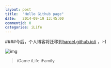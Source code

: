 ```yaml
---
layout: post
title:  "Hello Github page"
date:   2014-09-19 13:45:00
commentid: 0
categories: iLife
---
```

####今后，个人博客将迁移到[haroel.github.io/i](http://haroel.github.io/i) ，:-) 



![img](http://haroel.github.io/i/assets/i.png)

> iGame iLife iFamily


